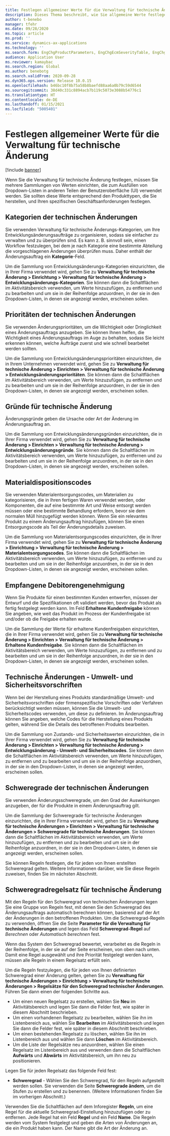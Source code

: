 ```yaml
---
title: Festlegen allgemeiner Werte für die Verwaltung für technische Änderung
description: Dieses Thema beschreibt, wie Sie allgemeine Werte festlegen, die für Parameter in verschiedenen Teilen der Verwaltung für technische Änderung verwendet werden.
author: t-benebo
manager: tfehr
ms.date: 09/28/2020
ms.topic: article
ms.prod: ''
ms.service: dynamics-ax-applications
ms.technology: ''
ms.search.form: EngChgProductParameters, EngChgEcmSeverityTable, EngChgEcmSeverityRuleSet, EngChgEcmSeverityLookup,EngChgEcmSeverityChart,EngChgEcmRequestSeverityChart,EngChgEcmPriorityTable, EngChgEcmPriorityLookup, EngChgEcmPriorityChart, EngChgEcmMaterialDisposition, EngChgEcmEH
audience: Application User
ms.reviewer: kamaybac
ms.search.region: Global
ms.author: benebotg
ms.search.validFrom: 2020-09-28
ms.dyn365.ops.version: Release 10.0.15
ms.openlocfilehash: b46bc10f8b75a58b8baefd88aa6a0b79c59d6544
ms.sourcegitcommit: 38d40c331c8894acb7b119c5073e3088b54776c1
ms.translationtype: HT
ms.contentlocale: de-DE
ms.lasthandoff: 01/15/2021
ms.locfileid: "5005401"
---
```

# <a name="establish-common-values-for-engineering-change-management"></a>Festlegen allgemeiner Werte für die Verwaltung für technische Änderung

[!include [banner](../includes/banner.md)]

Wenn Sie die Verwaltung für technische Änderung festlegen, müssen Sie mehrere Sammlungen von Werten einrichten, die zum Ausfüllen von Dropdown-Listen in anderen Teilen der Benutzeroberfläche (UI) verwendet werden. Sie sollten diese Werte entsprechend den Produkttypen, die Sie herstellen, und Ihren spezifischen Geschäftsanforderungen festlegen.

## <a name="engineering-change-categories"></a>Kategorien der technischen Änderungen

Sie verwenden Verwaltung für technische Änderungs-Kategorien, um Ihre Entwicklungsänderungsaufträge zu organisieren, sodass sie einfacher zu verwalten und zu überprüfen sind. Es kann z. B. sinnvoll sein, einen Workflow festzulegen, bei dem je nach Kategorie eine bestimmte Abteilung die vorgeschlagenen Änderungen überprüfen muss. Daher enthält der Änderungsauftrag ein **Kategorie**-Feld.

Um die Sammlung von Entwicklungsänderungs-Kategorien einzurichten, die in Ihrer Firma verwendet wird, gehen Sie zu **Verwaltung für technische Änderung \> Einrichtung \> Verwaltung für technische Änderung \> Entwicklungsänderungs-Kategorien**. Sie können dann die Schaltflächen im Aktivitätsbereich verwenden, um Werte hinzuzufügen, zu entfernen und zu bearbeiten und um sie in der Reihenfolge anzuordnen, in der sie in den Dropdown-Listen, in denen sie angezeigt werden, erscheinen sollen.

## <a name="engineering-change-priorities"></a>Prioritäten der technischen Änderungen

Sie verwenden Änderungsprioritäten, um die Wichtigkeit oder Dringlichkeit eines Änderungsauftrags anzugeben. Sie können Ihnen helfen, die Wichtigkeit eines Änderungsauftrags im Auge zu behalten, sodass Sie leicht erkennen können, welche Aufträge zuerst und wie schnell bearbeitet werden sollten.

Um die Sammlung von Entwicklungsänderungsprioritäten einzurichten, die in Ihrem Unternehmen verwendet wird, gehen Sie zu **Verwaltung für technische Änderung \> Einrichten \> Verwaltung für technische Änderung \> Entwicklungsänderungsprioritäten**. Sie können dann die Schaltflächen im Aktivitätsbereich verwenden, um Werte hinzuzufügen, zu entfernen und zu bearbeiten und um sie in der Reihenfolge anzuordnen, in der sie in den Dropdown-Listen, in denen sie angezeigt werden, erscheinen sollen.

## <a name="engineering-change-reasons"></a>Gründe für technische Änderung

Änderungsgründe geben die Ursache oder Art der Änderung im Änderungsauftrag an.

Um die Sammlung von Entwicklungsänderungsgründen einzurichten, die in Ihrer Firma verwendet wird, gehen Sie zu **Verwaltung für technische Änderung \> Einrichten \> Verwaltung für technische Änderung \> Entwicklungsänderungsgründe**. Sie können dann die Schaltflächen im Aktivitätsbereich verwenden, um Werte hinzuzufügen, zu entfernen und zu bearbeiten und um sie in der Reihenfolge anzuordnen, in der sie in den Dropdown-Listen, in denen sie angezeigt werden, erscheinen sollen.

## <a name="material-disposal-codes"></a>Materialdispositionscodes

Sie verwenden Materialentsorgungscodes, um Materialien zu kategorisieren, die in Ihren fertigen Waren verwendet werden, oder Komponenten, die auf eine bestimmte Art und Weise entsorgt werden müssen oder eine bestimmte Behandlung erfordern, bevor sie dem normalen Müll hinzugefügt werden können. Wenn Sie ein relevantes Produkt zu einem Änderungsauftrag hinzufügen, können Sie einen Entsorgungscode als Teil der Änderungsdetails zuweisen.

Um die Sammlung von Materialentsorgungscodes einzurichten, die in Ihrer Firma verwendet wird, gehen Sie zu **Verwaltung für technische Änderung \> Einrichtung \> Verwaltung für technische Änderung \> Materialentsorgungscodes**. Sie können dann die Schaltflächen im Aktivitätsbereich verwenden, um Werte hinzuzufügen, zu entfernen und zu bearbeiten und um sie in der Reihenfolge anzuordnen, in der sie in den Dropdown-Listen, in denen sie angezeigt werden, erscheinen sollen.

## <a name="received-customer-approval"></a>Empfangene Debitorengenehmigung

Wenn Sie Produkte für einen bestimmten Kunden entwerfen, müssen der Entwurf und die Spezifikationen oft validiert werden, bevor das Produkt als fertig festgelegt werden kann. Im Feld **Erhaltene Kundenfreigabe** können Sie angeben, wie weit das Produkt im Prozess der Kundenfreigabe ist und/oder ob die Freigabe erhalten wurde.

Um die Sammlung der Werte für erhaltene Kundenfreigaben einzurichten, die in Ihrer Firma verwendet wird, gehen Sie zu **Verwaltung für technische Änderung \> Einrichten \> Verwaltung für technische Änderung \> Erhaltene Kundenfreigabe**. Sie können dann die Schaltflächen im Aktivitätsbereich verwenden, um Werte hinzuzufügen, zu entfernen und zu bearbeiten und um sie in der Reihenfolge anzuordnen, in der sie in den Dropdown-Listen, in denen sie angezeigt werden, erscheinen sollen.

## <a name="engineering-change--environmental-health-and-safety-codes"></a>Technische Änderungen - Umwelt- und Sicherheitsvorschriften

Wenn bei der Herstellung eines Produkts standardmäßige Umwelt- und Sicherheitsvorschriften oder firmenspezifische Vorschriften oder Verfahren berücksichtigt werden müssen, können Sie die Umwelt- und Sicherheitscodes verwenden, um diese zu definieren. Im Änderungsauftrag können Sie angeben, welche Codes für die Herstellung eines Produkts gelten, während Sie die Details des betroffenen Produkts bearbeiten.

Um die Sammlung von Zustands- und Sicherheitswerten einzurichten, die in Ihrer Firma verwendet wird, gehen Sie zu **Verwaltung für technische Änderung \> Einrichten \> Verwaltung für technische Änderung \> Entwicklungsänderung - Umwelt- und Sicherheitscodes**. Sie können dann die Schaltflächen im Aktivitätsbereich verwenden, um Werte hinzuzufügen, zu entfernen und zu bearbeiten und um sie in der Reihenfolge anzuordnen, in der sie in den Dropdown-Listen, in denen sie angezeigt werden, erscheinen sollen.

## <a name="engineering-change-severities"></a>Schweregrade der technischen Änderungen

Sie verwenden Änderungsschweregrade, um den Grad der Auswirkungen anzugeben, der für die Produkte in einem Änderungsauftrag gilt.

Um die Sammlung der Schweregrade für technische Änderungen einzurichten, die in Ihrer Firma verwendet wird, gehen Sie zu **Verwaltung für technische Änderungen \> Einrichten \> Verwaltung für technische Änderungen \> Schweregrade für technische Änderungen**. Sie können dann die Schaltflächen im Aktivitätsbereich verwenden, um Werte hinzuzufügen, zu entfernen und zu bearbeiten und um sie in der Reihenfolge anzuordnen, in der sie in den Dropdown-Listen, in denen sie angezeigt werden, erscheinen sollen.

Sie können Regeln festlegen, die für jeden von Ihnen erstellten Schweregrad gelten. Weitere Informationen darüber, wie Sie diese Regeln zuweisen, finden Sie im nächsten Abschnitt.

## <a name="engineering-change-severity-rule-sets"></a>Schweregradregelsatz für technische Änderung

Mit den Regeln für den Schweregrad von technischen Änderungen legen Sie eine Gruppe von Regeln fest, mit denen Sie den Schweregrad des Änderungsauftrags automatisch berechnen können, basierend auf der Art der Änderungen in den betroffenen Produkten. Um die Schweregrad-Regeln zu verwenden, öffnen Sie die Seite **Parameter für die Verwaltung für technische Änderungen** und legen das Feld **Schweregrad-Regel** auf *Berechnen* oder *Automatisch berechnen* fest.

Wenn das System den Schweregrad bewertet, verarbeitet es die Regeln in der Reihenfolge, in der sie auf der Seite erscheinen, von oben nach unten. Damit eine Regel ausgewählt und ihre Priorität festgelegt werden kann, müssen alle Regeln in einem Regelsatz erfüllt sein.

Um die Regeln festzulegen, die für jeden von Ihnen definierten Schweregrad einer Änderung gelten, gehen Sie zu **Verwaltung für technische Änderungen \> Einrichtung \> Verwaltung für technische Änderungen \> Regelsätze für den Schweregrad technischer Änderungen**. Führen Sie dann einen der folgenden Schritte aus.

- Um einen neuen Regelsatz zu erstellen, wählen Sie **Neu** im Aktivitätsbereich und legen Sie dann die Felder fest, wie später in diesem Abschnitt beschrieben.
- Um einen vorhandenen Regelsatz zu bearbeiten, wählen Sie ihn im Listenbereich aus, wählen Sie **Bearbeiten** im Aktivitätsbereich und legen Sie dann die Felder fest, wie später in diesem Abschnitt beschrieben.
- Um einen bestehenden Regelsatz zu löschen, wählen Sie ihn im Listenbereich aus und wählen Sie dann **Löschen** im Aktivitätsbereich.
- Um die Liste der Regelsätze neu anzuordnen, wählen Sie einen Regelsatz im Listenbereich aus und verwenden dann die Schaltflächen **Aufwärts** und **Abwärts** im Aktivitätsbereich, um ihn neu zu positionieren.

Legen Sie für jeden Regelsatz das folgende Feld fest:

- **Schweregrad** - Wählen Sie den Schweregrad, für den Regeln aufgestellt werden sollen. Sie verwenden die Seite **Schweregrade ändern**, um die Stufen zu erstellen und zu benennen. (Weitere Informationen finden Sie im vorherigen Abschnitt.)

Verwenden Sie die Schaltflächen auf dem Inforegister **Regeln**, um eine Regel für die aktuelle Schweregrad-Einstellung hinzuzufügen oder zu entfernen. Jede Regel hat ein Feld **Regel** und ein Feld **Name**. Die Regeln werden vom System festgelegt und geben die Arten von Änderungen an, die ein Produkt haben kann. Der Name gibt die Art der Änderung an.
